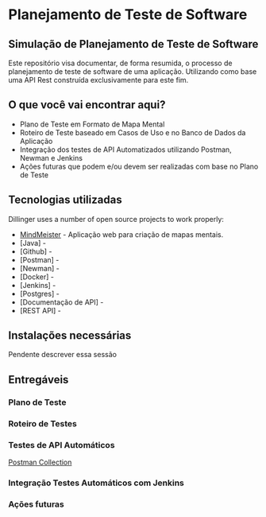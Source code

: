 # Planejamento de Teste de Software
## Simulação de Planejamento de Teste de Software

Este repositório visa documentar, de forma resumida, o processo de planejamento de teste de software de uma aplicação. Utilizando como base uma API Rest construída exclusivamente para este fim.

## O que você vai encontrar aqui?

- Plano de Teste em Formato de Mapa Mental
- Roteiro de Teste baseado em Casos de Uso e no Banco de Dados da Aplicação
- Integração dos testes de API Automatizados utilizando Postman, Newman e Jenkins
- Ações futuras que podem e/ou devem ser realizadas com base no Plano de Teste


## Tecnologias utilizadas

Dillinger uses a number of open source projects to work properly:

- [MindMeister](https://www.mindmeister.com/) - Aplicação web para criação de mapas mentais.
- [Java] -
- [Github] -
- [Postman] -
- [Newman] -
- [Docker] -
- [Jenkins] -
- [Postgres] -
- [Documentação de API] -
- [REST API] -

## Instalações necessárias

Pendente descrever essa sessão

## Entregáveis

### Plano de Teste
### Roteiro de Testes
### Testes de API Automáticos
[Postman Collection](https://documenter.getpostman.com/view/29428391/2s9YeA9EMk)
### Integração Testes Automáticos com Jenkins
### Ações futuras
